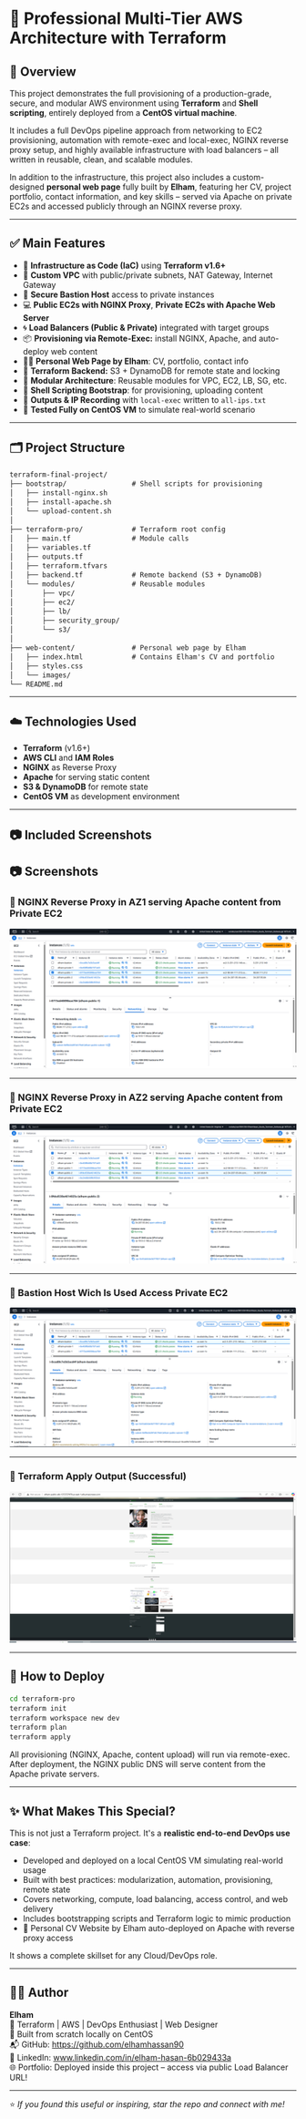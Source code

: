 # 🚀 Professional Multi-Tier AWS Architecture with Terraform

## 🌟 Overview
This project demonstrates the full provisioning of a production-grade, secure, and modular AWS environment using **Terraform** and **Shell scripting**, entirely deployed from a **CentOS virtual machine**.

It includes a full DevOps pipeline approach from networking to EC2 provisioning, automation with remote-exec and local-exec, NGINX reverse proxy setup, and highly available infrastructure with load balancers – all written in reusable, clean, and scalable modules.

In addition to the infrastructure, this project also includes a custom-designed **personal web page** fully built by **Elham**, featuring her CV, project portfolio, contact information, and key skills – served via Apache on private EC2s and accessed publicly through an NGINX reverse proxy.

---

## ✅ Main Features

- 🔧 **Infrastructure as Code (IaC)** using **Terraform v1.6+**
- 🧱 **Custom VPC** with public/private subnets, NAT Gateway, Internet Gateway
- 🔐 **Secure Bastion Host** access to private instances
- 💻 **Public EC2s with NGINX Proxy**, **Private EC2s with Apache Web Server**
- 🌀 **Load Balancers (Public & Private)** integrated with target groups
- 📦 **Provisioning via Remote-Exec:** install NGINX, Apache, and auto-deploy web content
- 🧑‍💼 **Personal Web Page by Elham**: CV, portfolio, contact info
- 🔁 **Terraform Backend:** S3 + DynamoDB for remote state and locking
- 🧩 **Modular Architecture**: Reusable modules for VPC, EC2, LB, SG, etc.
- 🧰 **Shell Scripting Bootstrap**: for provisioning, uploading content
- 📃 **Outputs & IP Recording** with `local-exec` written to `all-ips.txt`
- 🧪 **Tested Fully on CentOS VM** to simulate real-world scenario

---

## 🗂️ Project Structure
```
terraform-final-project/
├── bootstrap/                # Shell scripts for provisioning
│   ├── install-nginx.sh
│   ├── install-apache.sh
│   └── upload-content.sh
│
├── terraform-pro/            # Terraform root config
│   ├── main.tf               # Module calls
│   ├── variables.tf
│   ├── outputs.tf
│   ├── terraform.tfvars
│   ├── backend.tf            # Remote backend (S3 + DynamoDB)
│   └── modules/              # Reusable modules
│       ├── vpc/
│       ├── ec2/
│       ├── lb/
│       ├── security_group/
│       └── s3/
│
├── web-content/              # Personal web page by Elham
│   ├── index.html            # Contains Elham's CV and portfolio
│   ├── styles.css
│   └── images/
└── README.md
```

---

## ☁️ Technologies Used

- **Terraform** (v1.6+)
- **AWS CLI** and **IAM Roles**
- **NGINX** as Reverse Proxy
- **Apache** for serving static content
- **S3 & DynamoDB** for remote state
- **CentOS VM** as development environment

---

## 📷 Included Screenshots
## 📷 Screenshots
### 🔹 NGINX Reverse Proxy in AZ1 serving Apache content from Private EC2
![NGINX Proxy1](./screenshots/nginx-proxy1.png)

---

### 🔹 NGINX Reverse Proxy in AZ2 serving Apache content from Private EC2
![NGINX Proxy2](./screenshots/nginx-proxy2.png)

---

### 🔹 Bastion Host Wich Is Used Access Private EC2
![Bastion Access](./screenshots/bastion-access.png)

---

### 🔹 Terraform Apply Output (Successful)
![Terraform Apply](./screenshots/terraform-apply-success.png)

---


## 📌 How to Deploy
```bash
cd terraform-pro
terraform init
terraform workspace new dev
terraform plan
terraform apply
```

All provisioning (NGINX, Apache, content upload) will run via remote-exec. After deployment, the NGINX public DNS will serve content from the Apache private servers.

---

## ✨ What Makes This Special?

This is not just a Terraform project. It's a **realistic end-to-end DevOps use case**:
- Developed and deployed on a local CentOS VM simulating real-world usage
- Built with best practices: modularization, automation, provisioning, remote state
- Covers networking, compute, load balancing, access control, and web delivery
- Includes bootstrapping scripts and Terraform logic to mimic production
- 🎨 Personal CV Website by Elham auto-deployed on Apache with reverse proxy access

It shows a complete skillset for any Cloud/DevOps role.

---

## 👩‍💻 Author
**Elham**  
🔧 Terraform | AWS | DevOps Enthusiast | Web Designer  
🚀 Built from scratch locally on CentOS  
📬 GitHub: https://github.com/elhamhassan90  
🔗 LinkedIn: www.linkedin.com/in/elham-hasan-6b029433a  
🌐 Portfolio: Deployed inside this project – access via public Load Balancer URL!

---

⭐ *If you found this useful or inspiring, star the repo and connect with me!*


